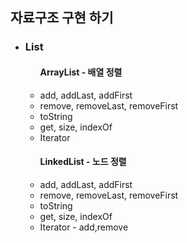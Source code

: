 <h2> 자료구조 구현 하기 </h2>
<ul>
  <li>
    <h3>List</h3>
    <ul>
      <h4>ArrayList - 배열 정렬</h4> 
        <li>add, addLast, addFirst</li>
        <li>remove, removeLast, removeFirst</li>
        <li>toString</li>
        <li>get, size, indexOf</li>
        <li>Iterator</li>
    </ul>
    <ul>
      <h4>LinkedList - 노드 정렬</h4> 
        <li>add, addLast, addFirst</li>
        <li>remove, removeLast, removeFirst</li>
        <li>toString</li>
        <li>get, size, indexOf</li>
        <li>Iterator - add,remove</li>
    </ul>
  </li>
</ul>
